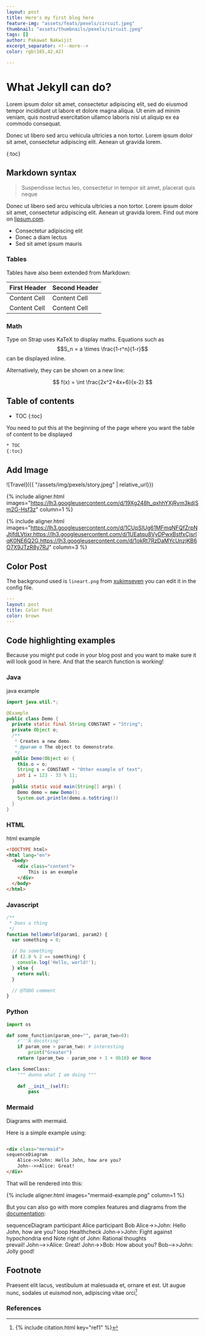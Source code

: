 ```yaml
---
layout: post
title: Here's my first blog here
feature-img: "assets/feats/pexels/circuit.jpeg"
thumbnail: "assets/thumbnails/pexels/circuit.jpeg"
tags: []
author: Pakawat Nakwijit
excerpt_separator: <!--more-->
color: rgb(165,42,42)

---
```



# What Jekyll can do?
Lorem ipsum dolor sit amet, consectetur adipiscing elit, sed do eiusmod tempor incididunt ut labore et dolore magna aliqua. Ut enim ad minim veniam, quis nostrud exercitation ullamco laboris nisi ut aliquip ex ea commodo consequat.

<!--more-->

Donec ut libero sed arcu vehicula ultricies a non tortor. Lorem ipsum dolor sit amet, consectetur adipiscing elit. Aenean ut gravida lorem.

{:toc}

## Markdown syntax

> Suspendisse lectus leo, consectetur in tempor sit amet, placerat quis neque

Donec ut libero sed arcu vehicula ultricies a non tortor. Lorem ipsum dolor sit amet, consectetur adipiscing elit. Aenean ut gravida lorem. Find out more on [lipsum.com](https://www.lipsum.com/).

* Consectetur adipiscing elit
* Donec a diam lectus
* Sed sit amet ipsum mauris

### Tables
Tables have also been extended from Markdown:

First Header  | Second Header
------------- | -------------
Content Cell  | Content Cell
Content Cell  | Content Cell


### Math

Type on Strap uses KaTeX to display maths. Equations such as $$S_n = a \times \frac{1-r^n}{1-r}$$ can be displayed inline.

Alternatively, they can be shown on a new line:

$$ f(x) = \int \frac{2x^2+4x+6}{x-2} $$

## Table of contents

* TOC
{:toc}

You need to put this at the beginning of the page where you want the table of content to be displayed

```html
* TOC
{:toc}
```

## Add Image

![Travel]({{ "/assets/img/pexels/story.jpeg" | relative_url}})

{% include aligner.html images="https://lh3.googleusercontent.com/d/19Xg248h_qxhhYXjRym3kdjSm2G-Hsf3z" column=1 %}

{% include aligner.html images="https://lh3.googleusercontent.com/d/1CUpSIUg61MFmqNFQfZrpNJtjfdLVtixr,https://lh3.googleusercontent.com/d/1UEatqu8VyDPwxBstfxCjsrlqK0NE6Q2G,https://lh3.googleusercontent.com/d/1okRt7RzDaMYcUnzjKB6O7X9JTzR8y7RJ" column=3 %}

## Color Post
The background used is `lineart.png` from [xukimseven](https://github.com/xukimseven) you can edit it in the config file. 


```yml
---
layout: post
title: Color Post
color: brown
---
```

## Code highlighting examples

Because you might put code in your blog post and you want to make sure it will look good in here.
And that the search function is working!

### Java

java example

```java
import java.util.*;

@Example
public class Demo {
  private static final String CONSTANT = "String";
  private Object o;
  /**
   * Creates a new demo.
   * @param o The object to demonstrate.
   */
  public Demo(Object o) {
    this.o = o;
    String s = CONSTANT + "Other example of text";
    int i = 123 - 33 % 11;
  }
  public static void main(String[] args) {
    Demo demo = new Demo();
    System.out.println(demo.o.toString())
  }
}
```

### HTML

html example

```html
<!DOCTYPE html>
<html lang="en">
  <body>
    <div class="content">
        This is an example
    </div>
  </body>
</html>
```

### Javascript

```js
/**
 * Does a thing
 */
function helloWorld(param1, param2) {
  var something = 0;

  // Do something
  if (2.0 % 2 == something) {
    console.log('Hello, world!');
  } else {
    return null;
  }

  // @TODO comment
}
```

### Python

```python
import os

def some_function(param_one="", param_two=0):
    r'''A docstring'''
    if param_one > param_two: # interesting
        print("Greater")
    return (param_two - param_one + 1 + 0b10) or None

class SomeClass:
    """ dunno what I am doing """
    
    def __init__(self):
        pass
```

### Mermaid

Diagrams with mermaid.

Here is a simple example using:

```html

<div class="mermaid">
sequenceDiagram
    Alice->>John: Hello John, how are you?
    John-->>Alice: Great!
</div>
```

That will be rendered into this:

{% include aligner.html images="mermaid-example.png" column=1 %}

But you can also go with more complex features and diagrams from the [documentation](https://mermaid-js.github.io/mermaid/):


<div class="mermaid">
sequenceDiagram
    participant Alice
    participant Bob
    Alice->>John: Hello John, how are you?
    loop Healthcheck
        John->>John: Fight against hypochondria
    end
    Note right of John: Rational thoughts <br/>prevail!
    John-->>Alice: Great!
    John->>Bob: How about you?
    Bob-->>John: Jolly good!
</div>

## Footnote

Praesent elit lacus, vestibulum at malesuada et, ornare et est. Ut augue nunc, sodales ut euismod non, adipiscing vitae orci[^1]

### References
[^1]: 
    {% include citation.html key="ref1" %}